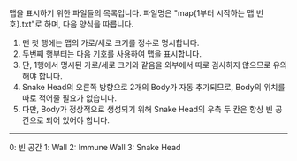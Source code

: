 맵을 표시하기 위한 파일들의 목록입니다.
파일명은 "map{1부터 시작하는 맵 번호}.txt"로 하며, 다음 양식을 따릅니다.

1. 맨 첫 행에는 맵의 가로/세로 크기를 정수로 명시합니다.
2. 두번째 행부터는 다음 기호를 사용하여 맵을 표시합니다.
3. 단, 1행에서 명시된 가로/세로 크기와 같음을 외부에서 따로 검사하지 않으므로 유의해야 합니다.
4. Snake Head의 오른쪽 방향으로 2개의 Body가 자동 추가되므로, Body의 위치를 따로 적어줄 필요가 없습니다.
5. 다만, Body가 정상적으로 생성되기 위해 Snake Head의 우측 두 칸은 항상 빈 공간으로 되어 있어야 합니다.

---

0: 빈 공간
1: Wall
2: Immune Wall
3: Snake Head
